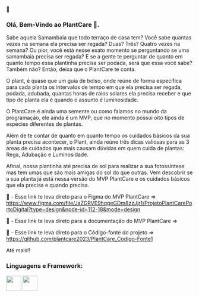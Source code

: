 :seedling:
### Olá, Bem-Vindo ao PlantCare 👋.

Sabe aquela Samambaia que todo terraço de casa tem? Você sabe quantas vezes na semana ela precisa ser regada? Duas? Três? Quatro vezes na semana? Ou pior, você está nesse exato momento se perguntando se uma samambaia precisa ser regada? E se a gente te perguntar de quanto em quanto tempo essa plantinha precisa ser podada, será que essa você sabe? Também não? 
Então, deixa que o PlantCare te conta. 

O plant, é quase que um guia de bolso, onde reúne de forma específica para cada planta os intervalos de tempo em que ela precisa ser regada, podada, adubada, quantas horas de raios solares ela precisa receber e que tipo de planta ela é quando o assunto é luminosidade.

O PlantCare é ainda uma semente ou como falamos no mundo da programação, ele ainda é um MVP, que no momento possui oito tipos de espécies diferentes de plantas.

Além de te contar de quanto em quanto tempo os cuidados básicos da sua planta precisa acontecer, o Plant, ainda reúne três dicas valiosas para as 3 áreas de cuidados que mais causam dúvidas em quem cuida de plantas: Rega, Adubação e Luminosidade. 

Afinal, nossa plantinha até precisa de sol para realizar a sua fotossíntese mas tem umas que são mais amigas do sol do que outras. Vem descobrir se a sua planta já está nessa versão do MVP PlantCare e os cuidados básicos que ela precisa e quando precisa.


:herb: - Esse link te leva direto para o Figma do MVP PlantCare => https://www.figma.com/file/JaZGRVE9hqgeGDm8zzJjr1/ProjetoPlantCarePortoDigital?type=design&node-id=112-18&mode=design

:herb: - Esse link te leva direto para a documentação do MVP PlantCare =>

:herb: - Esse link te leva direto para o Código-fonte do projeto => https://github.com/plantcare2023/PlantCare_Codigo-Fonte1

Até mais!!


### Linguagens e Framework:
          
<img loading="lazy" src="https://cdn.jsdelivr.net/gh/devicons/devicon/icons/dart/dart-plain-wordmark.svg" width="40" height="40"/> <img loading="lazy" src="https://cdn.jsdelivr.net/gh/devicons/devicon/icons/flutter/flutter-original.svg" width="40" height="40"/>

          
